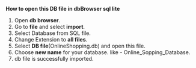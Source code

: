 **How to open this DB file in dbBrowser sql lite**

1. Open **db browser**.
2. Go to **file** and select **import**.
3. Select Database from SQL file.
4. Change Extension to **all files**.
5. Select **DB file**(OnlineShopping.db) and open this file.
6. Choose **new name** for your database. like - Online_Sopping_Database.
7. db file is successfully imported.
   
